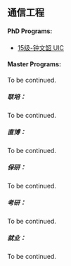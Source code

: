 ## 通信工程

#### PhD Programs:

- [15级-钟文韶 UIC](个人申请总结/电子与电气工程系/通信工程/[US]-15-钟文韶.md)

#### Master Programs:

To be continued.

##### 联培：

To be continued.

##### 直博：

To be continued.

##### 保研：

To be continued.

##### 考研：

To be continued.

##### 就业：

To be continued.
